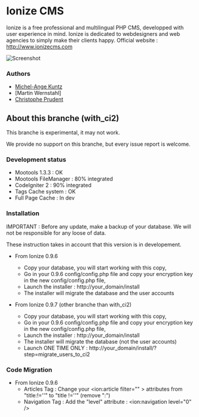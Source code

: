 Ionize CMS
====================

Ionize is a free professional and multilingual PHP CMS, developped with user experience in mind.
Ionize is dedicated to webdesigners and web agencies to simply make their clients happy.
Official website : http://www.ionizecms.com

![Screenshot](https://github.com/ionize/ionize/raw/master/files/screenshot_ionize_dashboard.jpg)

### Authors

* [Michel-Ange Kuntz](http://www.partikule.net.net)
* [Martin Wernstahl]
* [Christophe Prudent](http://www.toopixel.ch)


About this branche (with_ci2)
----------

This branche is experimental, it may not work.

We provide no support on this branche, but every issue report is welcome.

### Development status

* Mootools 1.3.3 : OK
* Mootools FileManager : 80% integrated
* CodeIgniter 2 : 90% integrated
* Tags Cache system : OK
* Full Page Cache : In dev


### Installation

IMPORTANT : Before any update, make a backup of your database.
We will not be responsible for any loose of data.

These instruction takes in account that this version is in developement.

* From Ionize 0.9.6
  * Copy your database, you will start working with this copy,
  * Go in your 0.9.6 config/config.php file and copy your encryption key in the new config/config.php file,
  * Launch the installer : http://your_domain/install
  * The installer will migrate the database and the user accounts
  
* From Ionize 0.9.7 (other branche than with_ci2)
  * Copy your database, you will start working with this copy,
  * Go in your 0.9.6 config/config.php file and copy your encryption key in the new config/config.php file,
  * Launch the installer : http://your_domain/install
  * The installer will migrate the database (not the user accounts)
  * Launch ONE TIME ONLY : http://your_domain/install/?step=migrate_users_to_ci2
  

### Code Migration

* From Ionize 0.9.6
  * Articles Tag : Change your <ion:article filter="" > attributes from "title:!=''" to "title !=''" (remove ":")
  * Navigation Tag : Add the "level" attribute : <ion:navigation level="0" />